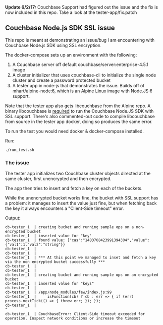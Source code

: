 **Update 6/2/17:** Couchbase Support had figured out the issue and the fix is now included in this repo. Take a look at the tester-app/fix.patch

## Couchbase Node.js SDK SSL issue

This repo is meant at demonstrating an issue/bug I am encountering with Couchbase Node.js SDK using SSL encryption.

The docker-compose sets up an environment with the following:

1. A Couchbase server off default couchbase/server:enterprise-4.5.1 image
2. A cluster initializer that uses couchbase-cli to initialize the single node cluster and create a password protected bucket
3. A tester app in node-js that demonstrates the issue. Builds off of mhart/alpine-node:6, which is an Alpine Linux image with Node.JS 6 support.

Note that the tester app also gets libcouchbase from the Alpine repo. A binary libcouchbase is [required](https://developer.couchbase.com/documentation/server/current/sdk/nodejs/start-using-sdk.html) to run the Couchbase Node.JS SDK with SSL support. There's also commented-out code to compile libcouchbase from source in the tester app docker, doing so produces the same error.

To run the test you would need docker & docker-compose installed.

Run:

```bash
./run_test.sh
```

### The issue

The tester app initializes two Couchbase cluster objects directed at the same cluster, first unencrypted and then encrypted.

The app then tries to insert and fetch a key on each of the buckets.

While the unencrypted bucket works fine, the bucket with SSL support has a problem: it manages to insert the value just fine, but when fetching back the key it always encounters a "Client-Side timeout" error.

Output:

```
cb-tester_1  | creating bucket and running sample ops on a non-encrypted bucket
cb-tester_1  | inserted value for "key"
cb-tester_1  | found value: {"cas":"1483708423991394304","value":{"val1":1,"val2":"string"}}
cb-tester_1  |
cb-tester_1  |
cb-tester_1  | *** At this point we managed to inset and fetch a key via the non encrypted bucket successfully ***
cb-tester_1  |
cb-tester_1  |
cb-tester_1  | creating bucket and running sample ops on an encrypted bucket
cb-tester_1  | inserted value for "keys"
cb-tester_1  |
cb-tester_1  | /app/node_modules/few/index.js:99
cb-tester_1  |     isFunction(cb) ? cb : err => { if (err) process.nextTick(() => { throw err; }); });
cb-tester_1  |                                                                      ^
cb-tester_1  | CouchbaseError: Client-Side timeout exceeded for operation. Inspect network conditions or increase the timeout
```